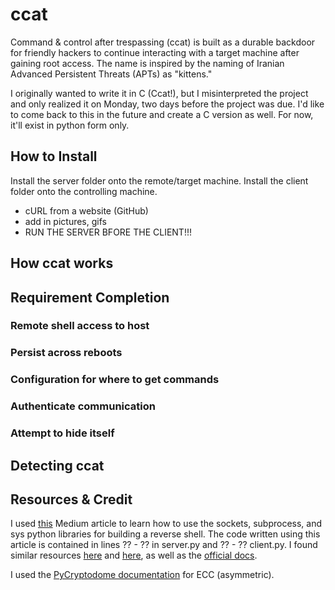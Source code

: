 # ccat
Command &amp; control after trespassing (ccat) is built as a durable backdoor
for friendly hackers to continue interacting with a target machine after gaining
root access. The name is inspired by the naming of Iranian Advanced Persistent
Threats (APTs) as "kittens."

I originally wanted to write it in C (Ccat!), but I misinterpreted the project
and only realized it on Monday, two days before the project was due. I'd like to
come back to this in the future and create a C version as well. For now, it'll
exist in python form only.

## How to Install
Install the server folder onto the remote/target machine. Install the client
folder onto the controlling machine.
- cURL from a website (GitHub)
- add in pictures, gifs
- RUN THE SERVER BFORE THE CLIENT!!!

## How ccat works

## Requirement Completion
### Remote shell access to host

### Persist across reboots

### Configuration for where to get commands

### Authenticate communication

### Attempt to hide itself

## Detecting ccat


## Resources & Credit
I used [this](https://medium.com/@songchai.d01/how-to-create-a-reverse-shell-in-python-41fe75d88521)
Medium article to learn how to use the sockets, subprocess, and sys python libraries for building a
reverse shell. The code written using this article is contained in lines ?? - ?? in server.py 
and ?? - ?? client.py. I found similar resources
[here](https://medium.com/geekculture/breaking-down-a-python-reverse-shell-one-liner-752041733e5f)
and [here](https://stackoverflow.com/questions/28411960/execute-a-command-on-remote-machine-in-python/28413657#28413657),
as well as the [official docs](https://docs.python.org/2.6/library/socket.html).

I used the [PyCryptodome documentation](https://pycryptodome.readthedocs.io/en/latest/src/public_key/ecc.html)
for ECC (asymmetric).
